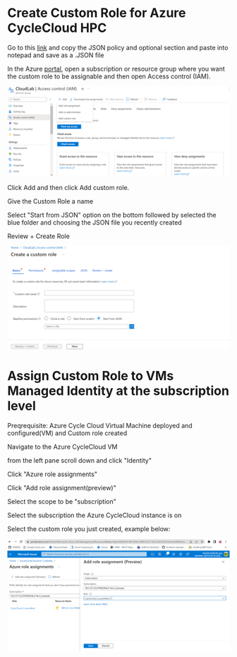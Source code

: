 # Create Custom Role for Azure CycleCloud HPC

Go to this [link](https://learn.microsoft.com/en-us/azure/cyclecloud/how-to/managed-identities?view=cyclecloud-8) and copy the JSON policy and optional section and paste into notepad and save as a .JSON file

In the Azure [portal](https://portal.azure.com), open a subscription or resource group where you want the custom role to be assignable and then open Access control (IAM).

<img src="/docs/images/Custom_role1.png" width="600">

Click Add and then click Add custom role.

Give the Custom Role a name

Select "Start from JSON" option on the bottom followed by selected the blue folder and choosing the JSON file you recently created

Review + Create Role

<img src="/docs/images/Custom_role3.png" width="600">

# Assign Custom Role to VMs Managed Identity at the subscription level

Preqrequisite: Azure Cycle Cloud Virtual Machine deployed and configured(VM) and Custom role created

Navigate to the Azure CycleCloud VM 

from the left pane scroll down and click "Identity"

Click "Azure role assignments"

Click "Add role assignment(preview)" 

Select the scope to be "subscription"

Select the subscription the Azure CycleCloud instance is on 

Select the custom role you just created, example below: 

<img src="/docs/images/Custom_role2.png" width="600">
